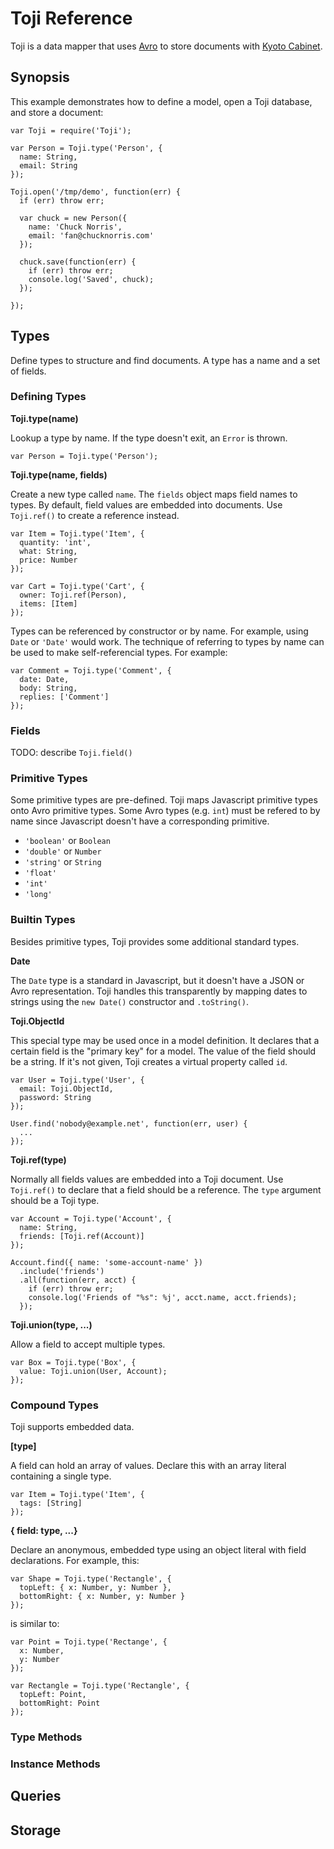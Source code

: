 # Toji Reference #

Toji is a data mapper that uses [Avro][1] to store documents with
[Kyoto Cabinet][2].

## Synopsis ##

This example demonstrates how to define a model, open a Toji database,
and store a document:

    var Toji = require('Toji');

    var Person = Toji.type('Person', {
      name: String,
      email: String
    });

    Toji.open('/tmp/demo', function(err) {
      if (err) throw err;

      var chuck = new Person({
        name: 'Chuck Norris',
        email: 'fan@chucknorris.com'
      });

      chuck.save(function(err) {
        if (err) throw err;
        console.log('Saved', chuck);
      });

    });

## Types ##

Define types to structure and find documents. A type has a name and a
set of fields.

### Defining Types ###

**Toji.type(name)**

Lookup a type by name. If the type doesn't exit, an `Error` is thrown.

    var Person = Toji.type('Person');

**Toji.type(name, fields)**

Create a new type called `name`. The `fields` object maps field names
to types. By default, field values are embedded into documents. Use
`Toji.ref()` to create a reference instead.

    var Item = Toji.type('Item', {
      quantity: 'int',
      what: String,
      price: Number
    });

    var Cart = Toji.type('Cart', {
      owner: Toji.ref(Person),
      items: [Item]
    });

Types can be referenced by constructor or by name. For example, using
`Date` or `'Date'` would work. The technique of referring to types by
name can be used to make self-referencial types. For example:

    var Comment = Toji.type('Comment', {
      date: Date,
      body: String,
      replies: ['Comment']
    });

### Fields ###

TODO: describe `Toji.field()`

### Primitive Types ###

Some primitive types are pre-defined. Toji maps Javascript primitive
types onto Avro primitive types. Some Avro types (e.g. `int`) must be
refered to by name since Javascript doesn't have a corresponding
primitive.

+ `'boolean'` or `Boolean`
+ `'double'` or `Number`
+ `'string'` or `String`
+ `'float'`
+ `'int'`
+ `'long'`

### Builtin Types ###

Besides primitive types, Toji provides some additional standard types.

**Date**

The `Date` type is a standard in Javascript, but it doesn't have a
JSON or Avro representation. Toji handles this transparently by
mapping dates to strings using the `new Date()` constructor and
`.toString()`.

**Toji.ObjectId**

This special type may be used once in a model definition. It declares
that a certain field is the "primary key" for a model. The value of
the field should be a string. If it's not given, Toji creates a
virtual property called `id`.

    var User = Toji.type('User', {
      email: Toji.ObjectId,
      password: String
    });

    User.find('nobody@example.net', function(err, user) {
      ...
    });

**Toji.ref(type)**

Normally all fields values are embedded into a Toji document. Use
`Toji.ref()` to declare that a field should be a reference. The `type`
argument should be a Toji type.

    var Account = Toji.type('Account', {
      name: String,
      friends: [Toji.ref(Account)]
    });

    Account.find({ name: 'some-account-name' })
      .include('friends')
      .all(function(err, acct) {
        if (err) throw err;
        console.log('Friends of "%s": %j', acct.name, acct.friends);
      });

**Toji.union(type, ...)**

Allow a field to accept multiple types.

    var Box = Toji.type('Box', {
      value: Toji.union(User, Account);
    });

### Compound Types ###

Toji supports embedded data.

**[type]**

A field can hold an array of values. Declare this with an array
literal containing a single type.

    var Item = Toji.type('Item', {
      tags: [String]
    });

**{ field: type, ...}**

Declare an anonymous, embedded type using an object literal with field
declarations. For example, this:

    var Shape = Toji.type('Rectangle', {
      topLeft: { x: Number, y: Number },
      bottomRight: { x: Number, y: Number }
    });

is similar to:

    var Point = Toji.type('Rectange', {
      x: Number,
      y: Number
    });

    var Rectangle = Toji.type('Rectangle', {
      topLeft: Point,
      bottomRight: Point
    });

### Type Methods ###

### Instance Methods ###

## Queries ##

## Storage ##

[1]: http://avro.apache.org/docs/current/spec.html
[2]: http://fallabs.com/kyotocabinet/spex.html
